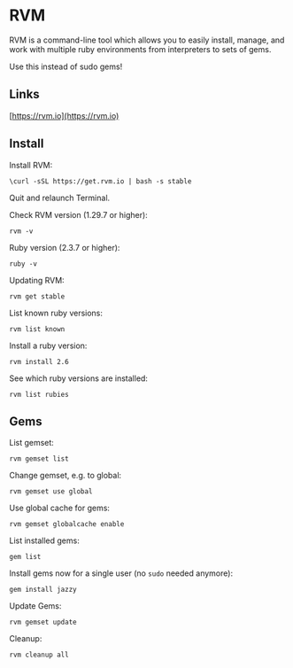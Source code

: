 RVM
===

RVM is a command-line tool which allows you to easily install, manage, and work with multiple ruby environments from interpreters to sets of gems.

Use this instead of sudo gems!

## Links

[https://rvm.io](https://rvm.io)

## Install

Install RVM:

	\curl -sSL https://get.rvm.io | bash -s stable
	
Quit and relaunch Terminal.

Check RVM version (1.29.7 or higher):

	rvm -v

Ruby version (2.3.7 or higher):

	ruby -v

Updating RVM:

	rvm get stable

List known ruby versions:

	rvm list known

Install a ruby version:

	rvm install 2.6

See which ruby versions are installed:

	rvm list rubies

## Gems

List gemset:

	rvm gemset list

Change gemset, e.g. to global:

	rvm gemset use global

Use global cache for gems:

	rvm gemset globalcache enable
	
List installed gems:

	gem list

Install gems now for a single user (no `sudo` needed anymore):

	gem install jazzy

Update Gems:

	rvm gemset update

Cleanup:

	rvm cleanup all

